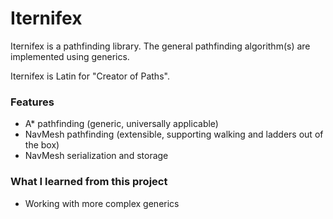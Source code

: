 Iternifex
==================

Iternifex is a pathfinding library. 
The general pathfinding algorithm(s) are implemented using generics.

Iternifex is Latin for "Creator of Paths".

### Features

* A* pathfinding (generic, universally applicable)
* NavMesh pathfinding (extensible, supporting walking and ladders out of the box)
* NavMesh serialization and storage


### What I learned from this project

* Working with more complex generics
